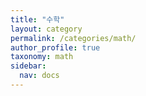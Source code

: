 ```yaml
---
title: "수학"
layout: category
permalink: /categories/math/
author_profile: true
taxonomy: math
sidebar:
  nav: docs
---
```

